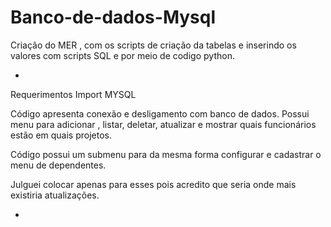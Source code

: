 # Banco-de-dados-Mysql
Criação do MER , com os scripts de criação da tabelas e inserindo os valores com scripts SQL e por meio de codigo python. 

-

Requerimentos
Import MYSQL

Código apresenta conexão e desligamento com banco de dados.
Possui menu para adicionar , listar, deletar, atualizar e mostrar quais funcionários estão em quais projetos.

Código possui um submenu para da mesma forma configurar e cadastrar o menu de dependentes.

Julguei colocar apenas para esses pois acredito que seria onde mais existiria atualizações. 

-
